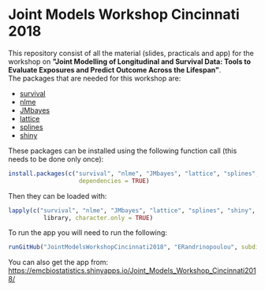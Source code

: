 # Joint Models Workshop Cincinnati 2018


This repository consist of all the material (slides, practicals and app) for the workshop on **"Joint Modelling of Longitudinal 
and Survival Data: Tools to Evaluate Exposures and Predict Outcome Across the Lifespan"**.
\
The packages that are needed for this workshop are: 
- [survival](http://cran.r-project.org/package=survival)
- [nlme](http://cran.r-project.org/package=nlme)
- [JMbayes](http://cran.r-project.org/package=JMbayes)
- [lattice](http://cran.r-project.org/package=lattice)
- [splines](http://cran.r-project.org/) 
- [shiny](http://cran.r-project.org/package=shiny)


These packages can be installed using the following function call (this needs to be done only once):

```r
install.packages(c("survival", "nlme", "JMbayes", "lattice", "splines", "shiny", "shinyWidgets"), 
                    dependencies = TRUE)
```

Then they can be loaded with:
```r
lapply(c("survival", "nlme", "JMbayes", "lattice", "splines", "shiny", "shinyWidgets"), 
          library, character.only = TRUE)

```

To run the app you will need to run the following:

```r
runGitHub("JointModelsWorkshopCincinnati2018", "ERandrinopoulou", subdir = "shiny app/")
 ```

You can also get the app from: https://emcbiostatistics.shinyapps.io/Joint_Models_Workshop_Cincinnati2018/
